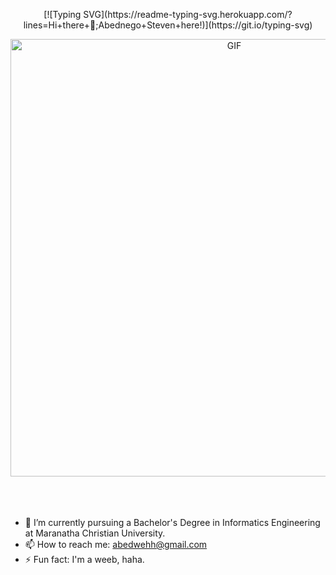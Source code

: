 <div>
  <p style="text-align:center;">
    [![Typing SVG](https://readme-typing-svg.herokuapp.com/?lines=Hi+there+👋;Abednego+Steven+here!)](https://git.io/typing-svg)
  </p>
<div>


<div align="center">
<img hight="300" width="700" alt="GIF" align="center" src="https://thumbs.gfycat.com/AfraidJitteryAlbertosaurus-size_restricted.gif">
</div>
<br>
<br>
<br>


- 🔭 I’m currently pursuing a Bachelor's Degree in Informatics Engineering at Maranatha Christian University.
- 📫 How to reach me: abedwehh@gmail.com
- ⚡ Fun fact: I'm a weeb, haha.

